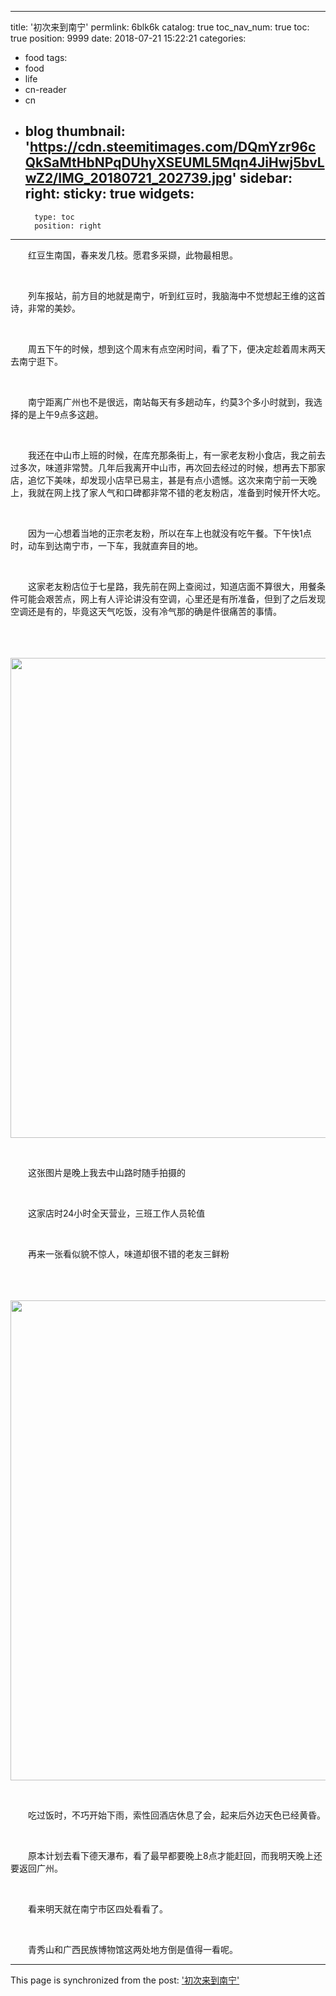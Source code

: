 
---
title: '初次来到南宁'
permlink: 6blk6k
catalog: true
toc_nav_num: true
toc: true
position: 9999
date: 2018-07-21 15:22:21
categories:
- food
tags:
- food
- life
- cn-reader
- cn
- blog
thumbnail: 'https://cdn.steemitimages.com/DQmYzr96cQkSaMtHbNPqDUhyXSEUML5Mqn4JiHwj5bvLwZ2/IMG_20180721_202739.jpg'
sidebar:
    right:
        sticky: true
widgets:
    -
        type: toc
        position: right
---


<html>
<p>　　红豆生南国，春来发几枝。愿君多采撷，此物最相思。</p>
<p><br></p>
<p>　　列车报站，前方目的地就是南宁，听到红豆时，我脑海中不觉想起王维的这首诗，非常的美妙。</p>
<p><br></p>
<p>　　周五下午的时候，想到这个周末有点空闲时间，看了下，便决定趁着周末两天去南宁逛下。</p>
<p><br></p>
<p>　　南宁距离广州也不是很远，南站每天有多趟动车，约莫3个多小时就到，我选择的是上午9点多这趟。</p>
<p><br></p>
<p>　　我还在中山市上班的时候，在库充那条街上，有一家老友粉小食店，我之前去过多次，味道非常赞。几年后我离开中山市，再次回去经过的时候，想再去下那家店，追忆下美味，却发现小店早已易主，甚是有点小遗憾。这次来南宁前一天晚上，我就在网上找了家人气和口碑都非常不错的老友粉店，准备到时候开怀大吃。</p>
<p><br></p>
<p>　　因为一心想着当地的正宗老友粉，所以在车上也就没有吃午餐。下午快1点时，动车到达南宁市，一下车，我就直奔目的地。</p>
<p><br></p>
<p>　　这家老友粉店位于七星路，我先前在网上查阅过，知道店面不算很大，用餐条件可能会艰苦点，网上有人评论讲没有空调，心里还是有所准备，但到了之后发现空调还是有的，毕竟这天气吃饭，没有冷气那的确是件很痛苦的事情。</p>
<p><br></p>
<p>　　<img src="https://cdn.steemitimages.com/DQmYzr96cQkSaMtHbNPqDUhyXSEUML5Mqn4JiHwj5bvLwZ2/IMG_20180721_202739.jpg" width="1024" height="768"/></p>
<p><br></p>
<p>　　这张图片是晚上我去中山路时随手拍摄的</p>
<p><br></p>
<p>　　这家店时24小时全天营业，三班工作人员轮值</p>
<p><br></p>
<p>　　再来一张看似貌不惊人，味道却很不错的老友三鲜粉</p>
<p><br></p>
<p>　　<img src="https://cdn.steemitimages.com/DQmYs2ms9VzrwZZgqYgFb9VRVEsQegJJBEnAr5baHNmfysa/IMG_20180721_144634_HHT.jpg" width="1024" height="768"/></p>
<p><br></p>
<p>　　吃过饭时，不巧开始下雨，索性回酒店休息了会，起来后外边天色已经黄昏。</p>
<p><br></p>
<p>　　原本计划去看下德天瀑布，看了最早都要晚上8点才能赶回，而我明天晚上还要返回广州。</p>
<p><br></p>
<p>　　看来明天就在南宁市区四处看看了。</p>
<p><br></p>
<p>　　青秀山和广西民族博物馆这两处地方倒是值得一看呢。</p>
</html>

- - -

This page is synchronized from the post: ['初次来到南宁'](https://steemit.com/@rivalhw/6blk6k)
